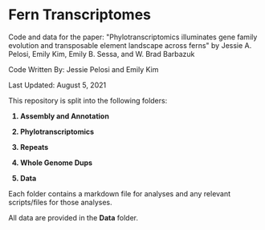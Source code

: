 # Fern Transcriptomes 

Code and data for the paper: "Phylotranscriptomics illuminates gene family evolution and transposable element landscape across ferns" by Jessie A. Pelosi, Emily Kim, Emily B. Sessa, and W. Brad Barbazuk 

Code Written By: Jessie Pelosi and Emily Kim 

Last Updated: August 5, 2021 

This repository is split into the following folders: 
<b>
  
 1) Assembly and Annotation
  
 2) Phylotranscriptomics 
 
 3) Repeats
 
 4) Whole Genome Dups
 
 5) Data 

</b>


Each folder contains a markdown file for analyses and any relevant scripts/files for those analyses. 

All data are provided in the <b>Data</b> folder. 
